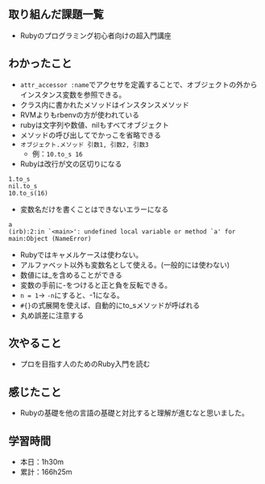 ## 取り組んだ課題一覧
- Rubyのプログラミング初心者向けの超入門講座
## わかったこと
- `attr_accessor :name`でアクセサを定義することで、オブジェクトの外からインスタンス変数を参照できる。
- クラス内に書かれたメソッドはインスタンスメソッド
- RVMよりもrbenvの方が使われている
- rubyは文字列や数値、nilもすべてオブジェクト
- メソッドの呼び出してでかっこを省略できる
- `オブジェクト.メソッド 引数1, 引数2, 引数3`
  - 例：`10.to_s 16`
- Rubyは改行が文の区切りになる
```
1.to_s
nil.to_s
10.to_s(16) 
```
- 変数名だけを書くことはできないエラーになる
```
a
(irb):2:in `<main>': undefined local variable or method `a' for main:Object (NameError)
```
- Rubyではキャメルケースは使わない。
- アルファベット以外も変数名として使える。(一般的には使わない)
- 数値には_を含めることができる
- 変数の手前に-をつけると正と負を反転できる。
- `n = 1`→ `-n`にすると、-1になる。
- `#{}`の式展開を使えば、自動的にto_sメソッドが呼ばれる
- 丸め誤差に注意する
## 次やること
- プロを目指す人のためのRuby入門を読む
## 感じたこと
- Rubyの基礎を他の言語の基礎と対比すると理解が進むなと思いました。
## 学習時間
- 本日：1h30m
- 累計：166h25m
